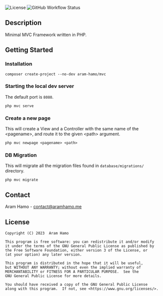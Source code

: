 ![License](https://img.shields.io/github/license/aram-hamo/mvc?style=for-the-badge)
![GitHub Workflow Status](https://img.shields.io/github/actions/workflow/status/aram-hamo/mvc/php.yml?style=for-the-badge)
## Description
Minimal MVC Framework written in PHP.

## Getting Started
### Installation
```
composer create-project --no-dev aram-hamo/mvc
```
### Starting the local dev server
The default port is ```8080```.
```
php mvc serve
```
### Create a new page
This will create a View and a Controller with the same name of the \<pagename\>, and route it to the given \<path\> argument.
```
php mvc newpage <pagename> <path>
```
### DB Migration
This will migrate all the migration files found in ```database/migrations/``` directory.
```
php mvc migrate
```
## Contact
Aram Hamo - [contact@aramhamo.me](mailto:contact@aramhamo.me)

## License
```
Copyright (C) 2023  Aram Hamo

This program is free software: you can redistribute it and/or modify
it under the terms of the GNU General Public License as published by
the Free Software Foundation, either version 3 of the License, or
(at your option) any later version.

This program is distributed in the hope that it will be useful,
but WITHOUT ANY WARRANTY; without even the implied warranty of
MERCHANTABILITY or FITNESS FOR A PARTICULAR PURPOSE.  See the
GNU General Public License for more details.

You should have received a copy of the GNU General Public License
along with this program.  If not, see <https://www.gnu.org/licenses/>.
```
